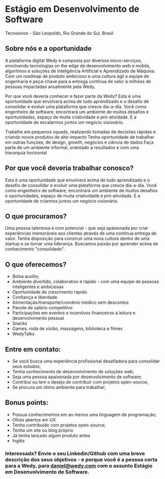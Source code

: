 # Estágio em Desenvolvimento de Software
Tecnosinos - São Leopoldo, Rio Grande do Sul, Brasil

## Sobre nós e a oportunidade
A plataforma digital Wedy é composta por diversos micro-serviços, envolvendo tecnologias on the edge de desenvolvimento web e mobile, algoritmos e soluções de Inteligência Artificial e Aprendizado de Máquina. Com um roadmap de produto ambicioso e uma cultura ágil a equipe de engenharia é peça-chave para a entrega contínua de valor à milhões de pessoas impactadas anualmente pela Wedy.

Por que você deveria conhecer e fazer parte da Wedy? Esta é uma oportunidade que envolverá acima de tudo aprendizado e o desafio de consolidar e evoluir uma plataforma que cresce dia-a-dia. Você como engenheiro de software, encontrará um ambiente de muitos desafios e oportunidades, espaço de muita criatividade e pró-atividade. E a oportunidade de escalarmos juntos um negócio visionário.

Trabalhe em pequenos squads, realizando tomadas de decisões rápidas e criando novos produtos de alto-impacto
Tenha oportunidade de trabalhar em outras funções, de design, growth, negócios e ciência de dados
Faça parte de um ambiente informal, orientado a resultados e com uma hierarquia horizontal

## Por que você deveria trabalhar conosco?
Esta é uma oportunidade que envolverá acima de tudo aprendizado e o desafio de consolidar e evoluir uma plataforma que cresce dia-a-dia. Você como engenheirx de software, encontrará um ambiente de muitos desafios e oportunidades, espaço de muita criatividade e pró-atividade. E a oportunidade de criarmos juntos um negócio visionário. 

## O que procuramos?
Uma pessoa talentosa e com potencial - que seja apaixonada por criar experiências memoráveis aos clientes através de uma contínua entrega de valor. Tenha disposição para construir uma nova cultura dentro de uma startup e se tornar uma liderança. Buscamos paixão por aprender acima de conhecimento "consolidado".

## O que oferecemos?
- Bolsa auxílio;
- Ambiente divertido, colaborativo e rápido - com uma equipe de pessoas inteligentes e ambiciosas
- Oportunidade de crescimento rápido
- Confiança e liberdade
- Alimentação/transporte/convênio médico sem descontos
- Pacote de salário competitivo
- Participações em eventos e incentivos financeiros a leitura e desenvolvimento pessoal
- Snacks
- Games, roda de violão, massagens, biblioteca e filmes
- WedyTalks

## Entre em contato:
- Se você busca uma experiência profissional desafiadora para consolidar seus estudos;
- Tenha conhecimento de desenvolvimento de soluções web;
- Seja uma pessoa apaixonada por desenvolvimento de software;
- Contribuí ou tem o desejo de contribuir com projetos open-source;
- Se procura um ótimo ambiente para trabalhar;

## Bonus points:
- Possua conhecimentos em ao menos uma linguagem de programação;
- Olhos abertos em UX
- Tenha contribuido com projetos open-source;
- Tenha um site ou blog próprio
- Já tenha lançado algum produto antes
- Inglês

### Interessadx? Envie o seu Linkedin/Github com uma breve descrição dos seus objetivos - e porque você é a pessoa certa para a Wedy, para daniel@wedy.com com o assunto Estágio em Desenvolvimento de Software.
